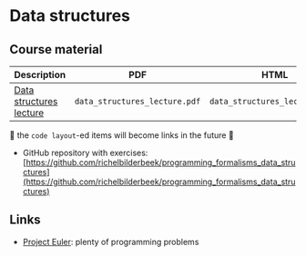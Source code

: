 # Data structures

## Course material

Description                                                 |PDF                              |HTML                              |QMD
------------------------------------------------------------|---------------------------------|----------------------------------|------------------------------------
[Data structures lecture](data_structures_lecture/README.md)|`data_structures_lecture.pdf`    |`data_structures_lecture.html`    |[here](data_structures_lecture/data_structures_lecture.qmd)

:construction: the `code layout`-ed items will become links in the future :construction:

 * GitHub repository with exercises: [https://github.com/richelbilderbeek/programming_formalisms_data_structures](https://github.com/richelbilderbeek/programming_formalisms_data_structures)

## Links

 * [Project Euler](https://projecteuler.net/archives): plenty of programming problems
